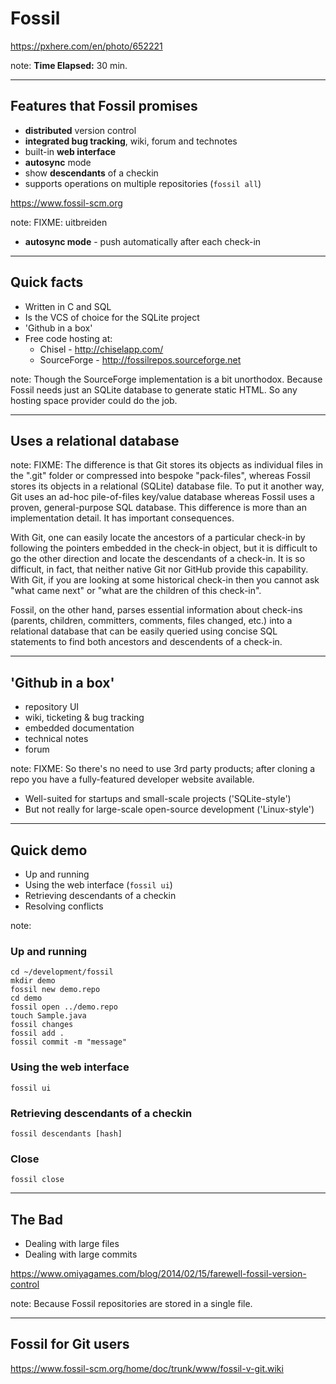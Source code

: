 <!-- .slide: data-background="img/background/usb-sticks.jpg" data-background-color="black" data-background-opacity="0.3"-->

# Fossil

<https://pxhere.com/en/photo/652221> <!-- .element: class="attribution" -->

note: 
**Time Elapsed:** 30 min.

---

## Features that Fossil promises

* **distributed** version control
* **integrated bug tracking**, wiki, forum and technotes
* built-in **web interface**
* **autosync** mode
* show **descendants** of a checkin
* supports operations on multiple repositories (`fossil all`)

<https://www.fossil-scm.org> <!-- element: class="attribution" -->

note:
FIXME: uitbreiden

* **autosync mode** - push automatically after each check-in

---

## Quick facts

* Written in C and SQL
* Is the VCS of choice for the SQLite project
* 'Github in a box'
* Free code hosting at:
  * Chisel - <http://chiselapp.com/>
  * SourceForge - <http://fossilrepos.sourceforge.net> 

note:
Though the SourceForge implementation is a bit unorthodox.
Because Fossil needs just an SQLite database to generate static HTML.
So any hosting space provider could do the job.

---

## Uses a relational database

note:
FIXME:
The difference is that Git stores its objects as individual files in the ".git" folder or compressed into bespoke "pack-files", whereas Fossil stores its objects in a relational (SQLite) database file. To put it another way, Git uses an ad-hoc pile-of-files key/value database whereas Fossil uses a proven, general-purpose SQL database. This difference is more than an implementation detail. It has important consequences.

With Git, one can easily locate the ancestors of a particular check-in by following the pointers embedded in the check-in object, but it is difficult to go the other direction and locate the descendants of a check-in. It is so difficult, in fact, that neither native Git nor GitHub provide this capability. With Git, if you are looking at some historical check-in then you cannot ask "what came next" or "what are the children of this check-in".

Fossil, on the other hand, parses essential information about check-ins (parents, children, committers, comments, files changed, etc.) into a relational database that can be easily queried using concise SQL statements to find both ancestors and descendents of a check-in.

---

## 'Github in a box'

* repository UI
* wiki, ticketing &amp; bug tracking
* embedded documentation
* technical notes
* forum

note:
FIXME: 
So there's no need to use 3rd party products; after cloning a repo you have a fully-featured developer website available.

* Well-suited for startups and small-scale projects ('SQLite-style')
* But not really for large-scale open-source development ('Linux-style')

---

## Quick demo

* Up and running
* Using the web interface (`fossil ui`)
* Retrieving descendants of a checkin
* Resolving conflicts

note:

### Up and running

    cd ~/development/fossil
    mkdir demo
    fossil new demo.repo
    cd demo
    fossil open ../demo.repo
    touch Sample.java
    fossil changes
    fossil add .
    fossil commit -m "message"

### Using the web interface

    fossil ui

### Retrieving descendants of a checkin

    fossil descendants [hash]

### Close

    fossil close

---

## The Bad

* Dealing with large files 
* Dealing with large commits

<https://www.omiyagames.com/blog/2014/02/15/farewell-fossil-version-control> <!-- .element: class="attribution" -->

note:
Because Fossil repositories are stored in a single file.

---

## Fossil for Git users

<https://www.fossil-scm.org/home/doc/trunk/www/fossil-v-git.wiki> 
